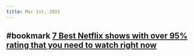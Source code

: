 ```yaml
---
title: Mar 1st, 2021
---
```


## #bookmark [7 Best Netflix shows with over 95% rating that you need to watch right now](https://www.gqindia.com/binge-watch/collection/best-netflix-shows-with-over-95-rating-that-you-need-to-watch-right-now/)